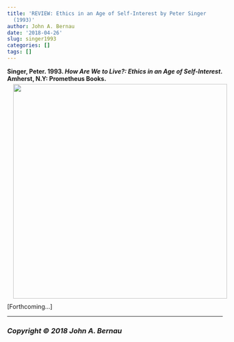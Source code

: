 ```yaml
---
title: 'REVIEW: Ethics in an Age of Self-Interest by Peter Singer
  (1993)'
author: John A. Bernau
date: '2018-04-26'
slug: singer1993
categories: []
tags: []
---
```


**Singer, Peter. 1993. *How Are We to Live?: Ethics in an Age of Self-Interest*. Amherst, N.Y: Prometheus Books.**

<div style= "float:right;position: relative; top: -10px; left: 10px;">
<img src="/blog/singer1993.png" height="500" />
</div>

[Forthcoming...]

___

### *Copyright &copy; 2018 John A. Bernau*
